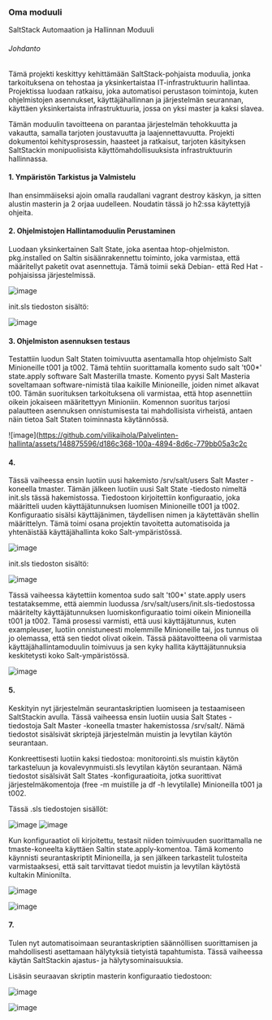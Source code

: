 ### Oma moduuli
SaltStack Automaation ja Hallinnan Moduuli

 
###### Johdanto

Tämä projekti keskittyy kehittämään SaltStack-pohjaista moduulia, jonka tarkoituksena on tehostaa ja yksinkertaistaa IT-infrastruktuurin hallintaa. Projektissa luodaan ratkaisu, joka automatisoi perustason toimintoja, kuten ohjelmistojen asennukset, käyttäjähallinnan ja järjestelmän seurannan, käyttäen yksinkertaista infrastruktuuria, jossa on yksi master ja kaksi slavea.

Tämän moduulin tavoitteena on parantaa järjestelmän tehokkuutta ja vakautta, samalla tarjoten joustavuutta ja laajennettavuutta. Projekti dokumentoi kehitysprosessin, haasteet ja ratkaisut, tarjoten käsityksen SaltStackin monipuolisista käyttömahdollisuuksista infrastruktuurin hallinnassa.

#### 1. Ympäristön Tarkistus ja Valmistelu
Ihan ensimmäiseksi ajoin omalla raudallani vagrant destroy käskyn, ja sitten alustin masterin ja 2 orjaa uudelleen. Noudatin tässä jo h2:ssa käytettyjä ohjeita.

#### 2. Ohjelmistojen Hallintamoduulin Perustaminen

Luodaan yksinkertainen Salt State, joka asentaa htop-ohjelmiston. pkg.installed on Saltin sisäänrakennettu toiminto, joka varmistaa, että määritellyt paketit ovat asennettuja. Tämä toimii sekä Debian- että Red Hat -pohjaisissa järjestelmissä.

![image](https://github.com/vilikaihola/Palvelinten-hallinta/assets/148875596/090cb428-cf89-4e85-a1a1-8cb7f6b319ae)

init.sls tiedoston sisältö:

![image](https://github.com/vilikaihola/Palvelinten-hallinta/assets/148875596/8083f615-1fa6-42d0-85db-5a5e0c6e9c83)

#### 3. Ohjelmiston asennuksen testaus
Testattiin luodun Salt Staten toimivuutta asentamalla htop ohjelmisto Salt Minioneille t001 ja t002. Tämä tehtiin suorittamalla komento sudo salt 't00*' state.apply software Salt Masterilla tmaste. Komento pyysi Salt Masteria soveltamaan software-nimistä tilaa kaikille Minioneille, joiden nimet alkavat t00. Tämän suorituksen tarkoituksena oli varmistaa, että htop asennettiin oikein jokaiseen määritettyyn Minioniin. Komennon suoritus tarjosi palautteen asennuksen onnistumisesta tai mahdollisista virheistä, antaen näin tietoa Salt Staten toiminnasta käytännössä.

![image](https://github.com/vilikaihola/Palvelinten-hallinta/assets/148875596/d186c368-100a-4894-8d6c-779bb05a3c2c

#### 4. 

Tässä vaiheessa ensin luotiin uusi hakemisto /srv/salt/users Salt Master -koneella tmaster. Tämän jälkeen luotiin uusi Salt State -tiedosto nimeltä init.sls tässä hakemistossa. Tiedostoon kirjoitettiin konfiguraatio, joka määritteli uuden käyttäjätunnuksen luomisen Minioneille t001 ja t002. Konfiguraatio sisälsi käyttäjänimen, täydellisen nimen ja käytettävän shellin määrittelyn. Tämä toimi osana projektin tavoitetta automatisoida ja yhtenäistää käyttäjähallinta koko Salt-ympäristössä.

![image](https://github.com/vilikaihola/Palvelinten-hallinta/assets/148875596/4229bdd4-50e1-4abb-a6f5-7176e93929a6)

init.sls tiedoston sisältö: 

![image](https://github.com/vilikaihola/Palvelinten-hallinta/assets/148875596/38d64387-9782-4d8e-89bf-21ef405a022f)

Tässä vaiheessa käytettiin komentoa sudo salt 't00*' state.apply users testataksemme, että aiemmin luodussa /srv/salt/users/init.sls-tiedostossa määritelty käyttäjätunnuksen luomiskonfiguraatio toimi oikein Minioneilla t001 ja t002. Tämä prosessi varmisti, että uusi käyttäjätunnus, kuten exampleuser, luotiin onnistuneesti molemmille Minioneille tai, jos tunnus oli jo olemassa, että sen tiedot olivat oikein. Tässä päätavoitteena oli varmistaa käyttäjähallintamoduulin toimivuus ja sen kyky hallita käyttäjätunnuksia keskitetysti koko Salt-ympäristössä.

![image](https://github.com/vilikaihola/Palvelinten-hallinta/assets/148875596/a0455913-2f3c-4512-a2ee-554a86e52d09)

#### 5. 
Keskityin nyt järjestelmän seurantaskriptien luomiseen ja testaamiseen SaltStackin avulla. Tässä vaiheessa ensin luotiin uusia Salt States -tiedostoja Salt Master -koneella tmaster hakemistossa /srv/salt/. Nämä tiedostot sisälsivät skriptejä järjestelmän muistin ja levytilan käytön seurantaan.

Konkreettisesti luotiin kaksi tiedostoa: monitorointi.sls muistin käytön tarkasteluun ja kovalevynmuisti.sls levytilan käytön seurantaan. Nämä tiedostot sisälsivät Salt States -konfiguraatioita, jotka suorittivat järjestelmäkomentoja (free -m muistille ja df -h levytilalle) Minioneilla t001 ja t002.

Tässä .sls tiedostojen sisällöt:





![image](https://github.com/vilikaihola/Palvelinten-hallinta/assets/148875596/3dc919ea-53a0-48b1-88c7-f63bd2e6eec4)  ![image](https://github.com/vilikaihola/Palvelinten-hallinta/assets/148875596/e1a0ccc3-a6a1-42aa-814e-71793ea20303)





Kun konfiguraatiot oli kirjoitettu, testasit niiden toimivuuden suorittamalla ne tmaste-koneelta käyttäen Saltin state.apply-komentoa. Tämä komento käynnisti seurantaskriptit Minioneilla, ja sen jälkeen tarkastelit tulosteita varmistaaksesi, että sait tarvittavat tiedot muistin ja levytilan käytöstä kultakin Minionilta.



![image](https://github.com/vilikaihola/Palvelinten-hallinta/assets/148875596/d3fb7bdc-434c-4c50-b780-920aa5850e8a)



![image](https://github.com/vilikaihola/Palvelinten-hallinta/assets/148875596/364b4873-1f27-4a18-8279-e74464873530)


#### 7. 

Tulen nyt automatisoimaan seurantaskriptien säännöllisen suorittamisen ja mahdollisesti asettamaan hälytyksiä tietyistä tapahtumista. Tässä vaiheessa käytän SaltStackin ajastus- ja hälytysominaisuuksia.

Lisäsin seuraavan skriptin masterin konfiguraatio tiedostoon:


![image](https://github.com/vilikaihola/Palvelinten-hallinta/assets/148875596/4b80089a-8694-4029-b8db-88ce3fc46ac1)



![image](https://github.com/vilikaihola/Palvelinten-hallinta/assets/148875596/9903f994-5bca-4ae0-a982-ed1e66dc6944)




